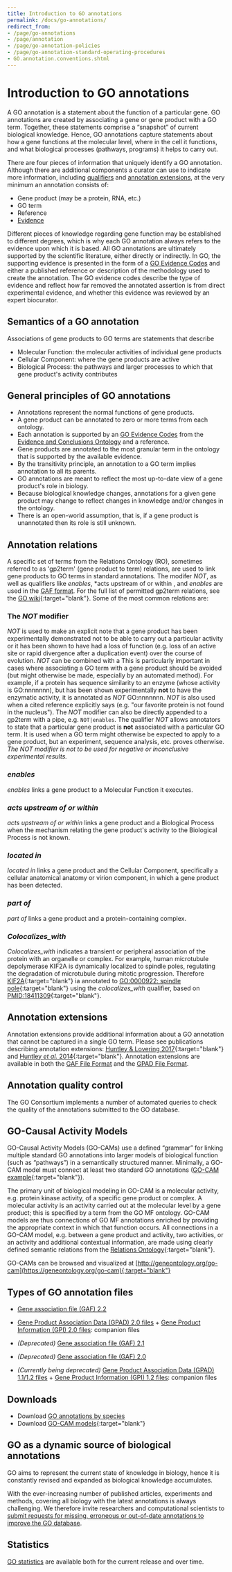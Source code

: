 ```yaml
---
title: Introduction to GO annotations
permalink: /docs/go-annotations/
redirect_from:
- /page/go-annotations
- /page/annotation
- /page/go-annotation-policies
- /page/go-annotation-standard-operating-procedures
- GO.annotation.conventions.shtml
---
```


# Introduction to GO annotations

<!-- GO annotations: the model of biology. Annotations are statements describing the functions of specific genes, using concepts in the Gene Ontology. The simplest and most common annotation links one gene to one function, e.g. FZD4 + Wnt signaling pathway. Each statement is based on a specified piece of evidence. -->

A GO annotation is a statement about the function of a particular gene. GO annotations are created by associating a gene or gene product with a GO term. Together, these statements comprise a “snapshot” of current biological knowledge. Hence, GO annotations capture statements  about how a gene functions at the molecular level, where in the cell it functions, and what biological processes (pathways, programs) it helps to carry out.

There are four pieces of information that uniquely identify a GO annotation.  Although there are additional components a curator can use to indicate more information, including [qualifiers](/docs/go-annotations/#annotation-qualifiers) and [annotation extensions](/docs/go-annotations/#annotation-extensions), at the very minimum an annotation consists of:
+ Gene product (may be a protein, RNA, etc.)
+ GO term
+ Reference
+ [Evidence](/docs/guide-go-evidence-codes/)

Different pieces of knowledge regarding gene function may be established to different degrees, which is why each GO annotation always refers to the evidence upon which it is based. All GO annotations are ultimately supported by the scientific literature, either directly or indirectly. In GO, the supporting evidence is presented in the form of a [GO Evidence Codes](/docs/guide-go-evidence-codes/) and either a published reference or description of the methodology used to create the annotation. The GO evidence codes describe the type of evidence and reflect how far removed the annotated assertion is from direct experimental evidence, and whether this evidence was reviewed by an expert biocurator.


<!-- if ok to keep, delete from wiki: http://wiki.geneontology.org/index.php/Introduction_to_Annotation-->

## Semantics of a GO annotation
Associations of gene products to GO terms are statements that describe
+ Molecular Function: the molecular activities of individual gene products
+ Cellular Component: where the gene products are active
+ Biological Process: the pathways and larger processes to which that gene product's activity contributes

## General principles of GO annotations
+  Annotations represent the normal functions of gene products.
+  A gene product can be annotated to zero or more terms from each ontology.
+  Each annotation is supported by an [GO Evidence Codes](/docs/guide-go-evidence-codes/) from the [Evidence and Conclusions Ontology](http://www.evidenceontology.org/) and a reference.
+  Gene products are annotated to the most granular term in the ontology that is supported by the available evidence.
+  By the transitivity principle, an annotation to a GO term implies annotation to all its parents.
+  GO annotations are meant to reflect the most up-to-date view of a gene product's role in biology.
+  Because biological knowledge changes, annotations for a given gene product may change to reflect changes in knowledge and/or changes in the ontology.
+  There is an open-world assumption, that is, if a gene product is unannotated then its role is still unknown.

## Annotation relations

A specific set of terms from the Relations Ontology (RO), sometimes referred to as 'gp2term' (gene product to term) relations, are used to link gene products to GO terms in standard annotations. The modifer *NOT*, as well as qualifiers like *enables*, *acts upstream of or within , and *enables* are used in the [GAF format](/docs/go-annotation-file-gaf-format-2.2/). For the full list of permitted gp2term relations, see the [GO wiki](https://wiki.geneontology.org/Annotation_Relations#Standard_Annotation_Relations){:target="blank"}. Some of the most common relations are:

### The *NOT* modifier

*NOT* is used to make an explicit note that a gene product has been experimentally demonstrated not to be able to carry out a particular activity or it has been shown to have had a loss of function (e.g. loss of an active site or rapid divergence after a duplication event) over the course of evolution. *NOT* can be combined with a This is particularly important in cases where associating a GO term with a gene product should be avoided (but might otherwise be made, especially by an automated method). For example, if a protein has sequence similarity to an enzyme (whose activity is GO:nnnnnnn), but has been shown experimentally **not** to have the enzymatic activity, it is annotated as *NOT* GO:nnnnnnn. *NOT* is also used when a cited reference explicitly says (e.g. "our favorite protein is not found in the nucleus"). The *NOT* modifier can also be directly appended to a gp2term with a pipe, e.g. `NOT|enables`.
The qualifier *NOT* allows annotators to state that a particular gene product is **not** associated with a particular GO term. It is used when a GO term might otherwise be expected to apply to a gene product, but an experiment, sequence analysis, etc. proves otherwise. *The *NOT* modifier is not to be used for negative or inconclusive experimental results.*

### *enables*

*enables* links a gene product to a Molecular Function it executes. 

### *acts upstream of or within*

*acts upstream of or within* links a gene product and a Biological Process when the mechanism relating the gene product's activity to the Biological Process is not known.

### *located in*

*located in* links a gene product and the Cellular Component, specifically a cellular anatomical anatomy or virion component, in which a gene product has been detected. 

### *part of*

*part of* links a gene product and a protein-containing complex. 

### *Colocalizes_with* 
*Colocalizes_with*  indicates a transient or peripheral association of the protein with an organelle or complex. For example, human microtubule depolymerase KIF2A is dynamically localized to spindle poles, regulating the degradation of microtubule during mitotic progression. Therefore [KIF2A](http://www.uniprot.org/uniprot/O00139){:target="blank"} ia annotated to [GO:0000922: spindle pole](https://amigo.geneontology.org/amigo/term/GO:0000922){:target="blank"} using the *colocalizes_with* qualifier, based on [PMID:18411309](https://www.ncbi.nlm.nih.gov/pubmed/18411309){:target="blank"}.

<!-- ????-->
## Annotation extensions
Annotation extensions provide additional information about a GO annotation that cannot be captured in a single GO term. Please see publications describing annotation extensions: [Huntley & Lovering 2017](https://www.ncbi.nlm.nih.gov/pubmed/27812947){:target="blank"} and [Huntley *et al.* 2014](https://www.ncbi.nlm.nih.gov/pubmed/24885854){:target="blank"}. Annotation extensions are available in both the [GAF File Format](/docs/go-annotation-file-gaf-format-2.2/#annotation-extension-column-16) and the [GPAD File Format](/docs/gene-product-association-data-gpad-format/#annotation-extension).

<!-- ????-->
## Annotation quality control
The GO Consortium implements a number of automated queries to check the quality of the annotations submitted to the GO database.

## GO-Causal Activity Models
GO-Causal Activity Models (GO-CAMs) use a defined “grammar” for linking multiple standard GO annotations into larger models of biological function (such as “pathways”) in a semantically structured manner. Minimally, a GO-CAM model must connect at least two standard GO annotations ([GO-CAM example](http://model.geneontology.org/5323da1800000002){:target="blank"}).

The primary unit of biological modeling in GO-CAM is a molecular activity, e.g. protein kinase activity, of a specific gene product or complex. A molecular activity is an activity carried out at the molecular level by a gene product; this is specified by a term from the GO MF ontology. GO-CAM models are thus connections of GO MF annotations enriched by providing the appropriate context in which that function occurs. All connections in a GO-CAM model, e.g. between a gene product and activity, two activities, or an activity and additional contextual information, are made using clearly defined semantic relations from the [Relations Ontology](https://obofoundry.org/ontology/ro.html){:target="blank"}.

GO-CAMs can be browsed and visualized at [http://geneontology.org/go-cam](https://geneontology.org/go-cam){:target="blank"}

## Types of GO annotation files
* [Gene association file (GAF) 2.2](/docs/go-annotation-file-gaf-format-2.2/)
* [Gene Product Association Data (GPAD) 2.0 files](/docs/gene-product-association-data-gpad-format-2.0/) + [Gene Product Information (GPI) 2.0 files](/docs/gene-product-information-gpi-format-2.0/): companion files

* *(Deprecated)* [Gene association file (GAF) 2.1](/docs/go-annotation-file-gaf-format-2.1/)
* *(Deprecated)* [Gene association file (GAF) 2.0](/docs/go-annotation-file-gaf-format-2.0/)
* *(Currently being deprecated)* [Gene Product Association Data (GPAD) 1.1/1.2 files](/docs/gene-product-association-data-gpad-format-1.1/) + [Gene Product Information (GPI) 1.2 files](/docs/gene-product-information-gpi-format/): companion files

## Downloads
* Download [GO annotations by species](/docs/download-go-annotations/)
* Download [GO-CAM models](https://geneontology.org/go-cam){:target="blank"}

## GO as a dynamic source of biological annotations
GO aims to represent the current state of knowledge in biology, hence it is constantly revised and expanded as biological knowledge accumulates.

With the ever-increasing number of published articles, experiments and methods, covering all biology with the latest annotations is always challenging. We therefore invite researchers and computational scientists to [submit requests for missing, erroneous or out-of-date annotations to improve the GO database](/docs/contributing-to-go/).

## Statistics
[GO statistics](/stats.html) are available both for the current release and over time.
